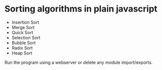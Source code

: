 # Sorting algorithms in plain javascript
* Insertion Sort
* Merge Sort
* Quick Sort
* Selection Sort
* Bubble Sort
* Radix Sort
* Heap Sort

Run the program using a webserver or delete any module import/exports.

